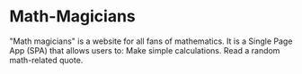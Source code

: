 # Math-Magicians
"Math magicians" is a website for all fans of mathematics. It is a Single Page App (SPA) that allows users to:      Make simple calculations.     Read a random math-related quote.
